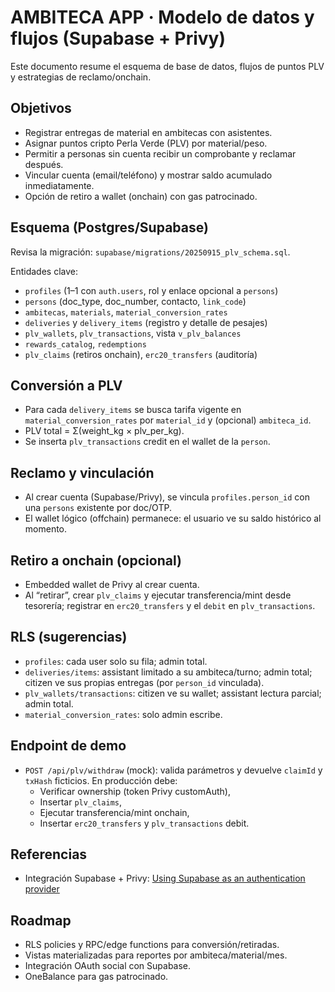 # AMBITECA APP · Modelo de datos y flujos (Supabase + Privy)

Este documento resume el esquema de base de datos, flujos de puntos PLV y estrategias de reclamo/onchain.

## Objetivos
- Registrar entregas de material en ambitecas con asistentes.
- Asignar puntos cripto Perla Verde (PLV) por material/peso.
- Permitir a personas sin cuenta recibir un comprobante y reclamar después.
- Vincular cuenta (email/teléfono) y mostrar saldo acumulado inmediatamente.
- Opción de retiro a wallet (onchain) con gas patrocinado.

## Esquema (Postgres/Supabase)
Revisa la migración: `supabase/migrations/20250915_plv_schema.sql`.

Entidades clave:
- `profiles` (1–1 con `auth.users`, rol y enlace opcional a `persons`)
- `persons` (doc_type, doc_number, contacto, `link_code`)
- `ambitecas`, `materials`, `material_conversion_rates`
- `deliveries` y `delivery_items` (registro y detalle de pesajes)
- `plv_wallets`, `plv_transactions`, vista `v_plv_balances`
- `rewards_catalog`, `redemptions`
- `plv_claims` (retiros onchain), `erc20_transfers` (auditoría)

## Conversión a PLV
- Para cada `delivery_items` se busca tarifa vigente en `material_conversion_rates` por `material_id` y (opcional) `ambiteca_id`.
- PLV total = Σ(weight_kg × plv_per_kg).
- Se inserta `plv_transactions` credit en el wallet de la `person`.

## Reclamo y vinculación
- Al crear cuenta (Supabase/Privy), se vincula `profiles.person_id` con una `persons` existente por doc/OTP.
- El wallet lógico (offchain) permanece: el usuario ve su saldo histórico al momento.

## Retiro a onchain (opcional)
- Embedded wallet de Privy al crear cuenta.
- Al “retirar”, crear `plv_claims` y ejecutar transferencia/mint desde tesorería; registrar en `erc20_transfers` y el `debit` en `plv_transactions`.

## RLS (sugerencias)
- `profiles`: cada user solo su fila; admin total.
- `deliveries/items`: assistant limitado a su ambiteca/turno; admin total; citizen ve sus propias entregas (por `person_id` vinculada).
- `plv_wallets/transactions`: citizen ve su wallet; assistant lectura parcial; admin total.
- `material_conversion_rates`: solo admin escribe.

## Endpoint de demo
- `POST /api/plv/withdraw` (mock): valida parámetros y devuelve `claimId` y `txHash` ficticios. En producción debe:
  - Verificar ownership (token Privy customAuth),
  - Insertar `plv_claims`,
  - Ejecutar transferencia/mint onchain,
  - Insertar `erc20_transfers` y `plv_transactions` debit.

## Referencias
- Integración Supabase + Privy: [Using Supabase as an authentication provider](https://docs.privy.io/recipes/authentication/using-supabase-for-custom-auth)

## Roadmap
- RLS policies y RPC/edge functions para conversión/retiradas.
- Vistas materializadas para reportes por ambiteca/material/mes.
- Integración OAuth social con Supabase.
- OneBalance para gas patrocinado.
